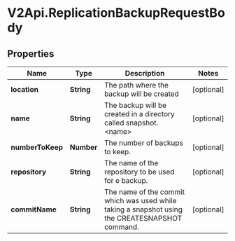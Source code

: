 # V2Api.ReplicationBackupRequestBody

## Properties

Name | Type | Description | Notes
------------ | ------------- | ------------- | -------------
**location** | **String** | The path where the backup will be created | [optional] 
**name** | **String** | The backup will be created in a directory called snapshot.&lt;name&gt; | [optional] 
**numberToKeep** | **Number** | The number of backups to keep. | [optional] 
**repository** | **String** | The name of the repository to be used for e backup. | [optional] 
**commitName** | **String** | The name of the commit which was used while taking a snapshot using the CREATESNAPSHOT command. | [optional] 


